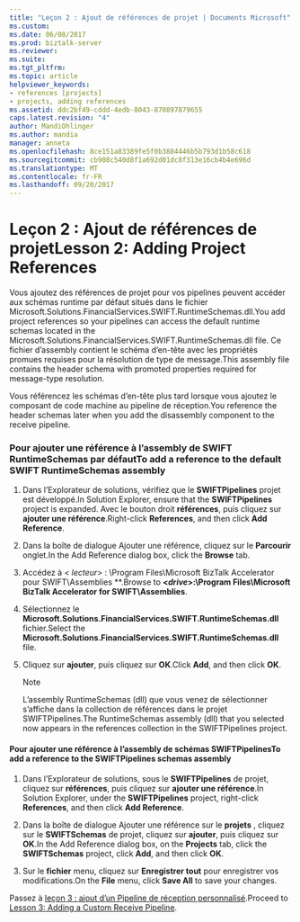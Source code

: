 ```yaml
---
title: "Leçon 2 : Ajout de références de projet | Documents Microsoft"
ms.custom: 
ms.date: 06/08/2017
ms.prod: biztalk-server
ms.reviewer: 
ms.suite: 
ms.tgt_pltfrm: 
ms.topic: article
helpviewer_keywords:
- references [projects]
- projects, adding references
ms.assetid: ddc2bf49-cddd-4edb-8043-870897879655
caps.latest.revision: "4"
author: MandiOhlinger
ms.author: mandia
manager: anneta
ms.openlocfilehash: 8ce151a83389fe5f0b3884446b5b793d1b58c618
ms.sourcegitcommit: cb908c540d8f1a692d01dc8f313e16cb4b4e696d
ms.translationtype: MT
ms.contentlocale: fr-FR
ms.lasthandoff: 09/20/2017
---
```

# <a name="lesson-2-adding-project-references"></a><span data-ttu-id="7519c-102">Leçon 2 : Ajout de références de projet</span><span class="sxs-lookup"><span data-stu-id="7519c-102">Lesson 2: Adding Project References</span></span>
<span data-ttu-id="7519c-103">Vous ajoutez des références de projet pour vos pipelines peuvent accéder aux schémas runtime par défaut situés dans le fichier Microsoft.Solutions.FinancialServices.SWIFT.RuntimeSchemas.dll.</span><span class="sxs-lookup"><span data-stu-id="7519c-103">You add project references so your pipelines can access the default runtime schemas located in the Microsoft.Solutions.FinancialServices.SWIFT.RuntimeSchemas.dll file.</span></span> <span data-ttu-id="7519c-104">Ce fichier d’assembly contient le schéma d’en-tête avec les propriétés promues requises pour la résolution de type de message.</span><span class="sxs-lookup"><span data-stu-id="7519c-104">This assembly file contains the header schema with promoted properties required for message-type resolution.</span></span>  
  
 <span data-ttu-id="7519c-105">Vous référencez les schémas d’en-tête plus tard lorsque vous ajoutez le composant de code machine au pipeline de réception.</span><span class="sxs-lookup"><span data-stu-id="7519c-105">You reference the header schemas later when you add the disassembly component to the receive pipeline.</span></span>  
  
### <a name="to-add-a-reference-to-the-default-swift-runtimeschemas-assembly"></a><span data-ttu-id="7519c-106">Pour ajouter une référence à l’assembly de SWIFT RuntimeSchemas par défaut</span><span class="sxs-lookup"><span data-stu-id="7519c-106">To add a reference to the default SWIFT RuntimeSchemas assembly</span></span>  
  
1.  <span data-ttu-id="7519c-107">Dans l’Explorateur de solutions, vérifiez que le **SWIFTPipelines** projet est développé.</span><span class="sxs-lookup"><span data-stu-id="7519c-107">In Solution Explorer, ensure that the **SWIFTPipelines** project is expanded.</span></span> <span data-ttu-id="7519c-108">Avec le bouton droit **références**, puis cliquez sur **ajouter une référence**.</span><span class="sxs-lookup"><span data-stu-id="7519c-108">Right-click **References**, and then click **Add Reference**.</span></span>  
  
2.  <span data-ttu-id="7519c-109">Dans la boîte de dialogue Ajouter une référence, cliquez sur le **Parcourir** onglet.</span><span class="sxs-lookup"><span data-stu-id="7519c-109">In the Add Reference dialog box, click the **Browse** tab.</span></span>  
  
3.  <span data-ttu-id="7519c-110">Accédez à  **\<* lecteur*> : \Program Files\Microsoft BizTalk Accelerator pour SWIFT\Assemblies **.</span><span class="sxs-lookup"><span data-stu-id="7519c-110">Browse to **\<*drive*>:\Program Files\Microsoft BizTalk Accelerator for SWIFT\Assemblies**.</span></span>  
  
4.  <span data-ttu-id="7519c-111">Sélectionnez le **Microsoft.Solutions.FinancialServices.SWIFT.RuntimeSchemas.dll** fichier.</span><span class="sxs-lookup"><span data-stu-id="7519c-111">Select the **Microsoft.Solutions.FinancialServices.SWIFT.RuntimeSchemas.dll** file.</span></span>  
  
5.  <span data-ttu-id="7519c-112">Cliquez sur **ajouter**, puis cliquez sur **OK**.</span><span class="sxs-lookup"><span data-stu-id="7519c-112">Click **Add**, and then click **OK**.</span></span>  
  
    > [!NOTE]
    >  <span data-ttu-id="7519c-113">L’assembly RuntimeSchemas (dll) que vous venez de sélectionner s’affiche dans la collection de références dans le projet SWIFTPipelines.</span><span class="sxs-lookup"><span data-stu-id="7519c-113">The RuntimeSchemas assembly (dll) that you selected now appears in the references collection in the SWIFTPipelines project.</span></span>  
  
#### <a name="to-add-a-reference-to-the-swiftpipelines-schemas-assembly"></a><span data-ttu-id="7519c-114">Pour ajouter une référence à l’assembly de schémas SWIFTPipelines</span><span class="sxs-lookup"><span data-stu-id="7519c-114">To add a reference to the SWIFTPipelines schemas assembly</span></span>  
  
1.  <span data-ttu-id="7519c-115">Dans l’Explorateur de solutions, sous le **SWIFTPipelines** de projet, cliquez sur **références**, puis cliquez sur **ajouter une référence**.</span><span class="sxs-lookup"><span data-stu-id="7519c-115">In Solution Explorer, under the **SWIFTPipelines** project, right-click **References**, and then click **Add Reference**.</span></span>  
  
2.  <span data-ttu-id="7519c-116">Dans la boîte de dialogue Ajouter une référence sur le **projets** , cliquez sur le **SWIFTSchemas** de projet, cliquez sur **ajouter**, puis cliquez sur **OK**.</span><span class="sxs-lookup"><span data-stu-id="7519c-116">In the Add Reference dialog box, on the **Projects** tab, click the **SWIFTSchemas** project, click **Add**, and then click **OK**.</span></span>  
  
3.  <span data-ttu-id="7519c-117">Sur le **fichier** menu, cliquez sur **Enregistrer tout** pour enregistrer vos modifications.</span><span class="sxs-lookup"><span data-stu-id="7519c-117">On the **File** menu, click **Save All** to save your changes.</span></span>  
  
 <span data-ttu-id="7519c-118">Passez à [leçon 3 : ajout d’un Pipeline de réception personnalisé](../../adapters-and-accelerators/accelerator-swift/lesson-3-adding-a-custom-receive-pipeline.md).</span><span class="sxs-lookup"><span data-stu-id="7519c-118">Proceed to [Lesson 3: Adding a Custom Receive Pipeline](../../adapters-and-accelerators/accelerator-swift/lesson-3-adding-a-custom-receive-pipeline.md).</span></span>